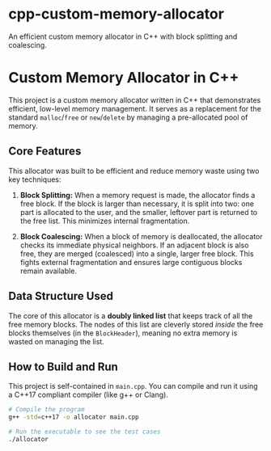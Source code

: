 # cpp-custom-memory-allocator
An efficient custom memory allocator in C++ with block splitting and coalescing.

# Custom Memory Allocator in C++

This project is a custom memory allocator written in C++ that demonstrates efficient, low-level memory management. It serves as a replacement for the standard `malloc`/`free` or `new`/`delete` by managing a pre-allocated pool of memory.

## Core Features

This allocator was built to be efficient and reduce memory waste using two key techniques:

1.  **Block Splitting:** When a memory request is made, the allocator finds a free block. If the block is larger than necessary, it is split into two: one part is allocated to the user, and the smaller, leftover part is returned to the free list. This minimizes internal fragmentation.

2.  **Block Coalescing:** When a block of memory is deallocated, the allocator checks its immediate physical neighbors. If an adjacent block is also free, they are merged (coalesced) into a single, larger free block. This fights external fragmentation and ensures large contiguous blocks remain available.

## Data Structure Used

The core of this allocator is a **doubly linked list** that keeps track of all the free memory blocks. The nodes of this list are cleverly stored *inside* the free blocks themselves (in the `BlockHeader`), meaning no extra memory is wasted on managing the list.

## How to Build and Run

This project is self-contained in `main.cpp`. You can compile and run it using a C++17 compliant compiler (like g++ or Clang).

```bash
# Compile the program
g++ -std=c++17 -o allocator main.cpp

# Run the executable to see the test cases
./allocator
